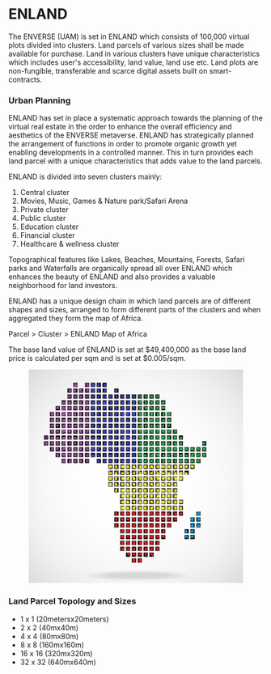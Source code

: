# ENLAND

The ENVERSE (UAM) is set in ENLAND which consists of 100,000 virtual plots divided into clusters. Land parcels of various sizes shall be made available for purchase. Land in various clusters have unique characteristics which includes user's accessibility, land value, land use etc. Land plots are non-fungible, transferable and scarce digital assets built on smart-contracts.

### Urban Planning

ENLAND has set in place a systematic approach towards the planning of the virtual real estate in the order to enhance the overall efficiency and aesthetics of the ENVERSE metaverse. ENLAND has strategically planned the arrangement of functions in order to promote organic growth yet enabling developments in a controlled manner. This in turn provides each land parcel with a unique characteristics that adds value to the land parcels.

ENLAND is divided into seven clusters mainly:

1. Central cluster
2. Movies, Music, Games & Nature park/Safari Arena
3. Private cluster
4. Public cluster
5. Education cluster
6. Financial cluster
7. Healthcare & wellness cluster

Topographical features like Lakes, Beaches, Mountains, Forests, Safari parks and Waterfalls are organically spread all over ENLAND which enhances the beauty of ENLAND and also provides a valuable neighborhood for land investors.&#x20;

ENLAND has a unique design chain in which land parcels are of different shapes and sizes, arranged to form different parts of the clusters and when aggregated they form the map of Africa.

Parcel > Cluster > ENLAND Map of Africa

The base land value of ENLAND is set at $49,400,000 as the base land price is calculated per sqm and is set at $0.005/sqm.

<figure><img src="../../.gitbook/assets/ENLAND MAP.jpg" alt=""><figcaption></figcaption></figure>

### Land Parcel Topology and Sizes

* 1 x 1 (20metersx20meters)
* 2 x 2 (40mx40m)
* 4 x 4 (80mx80m)
* 8 x 8 (160mx160m)
* 16 x 16 (320mx320m)
* 32 x 32 (640mx640m)
